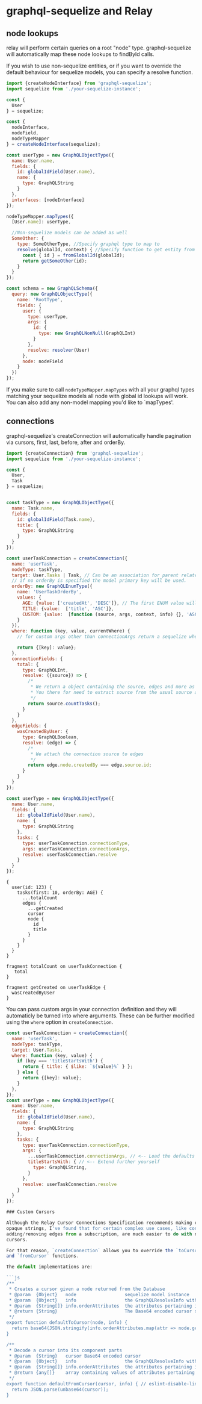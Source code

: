 # graphql-sequelize and Relay

## node lookups

relay will perform certain queries on a root "node" type.
graphql-sequelize will automatically map these node lookups to findById calls.

If you wish to use non-sequelize entities, or if you want to override the default
behaviour for sequelize models, you can specify a resolve function.

```js
import {createNodeInterface} from 'graphql-sequelize';
import sequelize from './your-sequelize-instance';

const {
  User
} = sequelize;

const {
  nodeInterface,
  nodeField,
  nodeTypeMapper
} = createNodeInterface(sequelize);

const userType = new GraphQLObjectType({
  name: User.name,
  fields: {
    id: globalIdField(User.name),
    name: {
      type: GraphQLString
    }
  },
  interfaces: [nodeInterface]
});

nodeTypeMapper.mapTypes({
  [User.name]: userType,

  //Non-sequelize models can be added as well
  SomeOther: {
    type: SomeOtherType, //Specify graphql type to map to
    resolve(globalId, context) { //Specify function to get entity from id
      const { id } = fromGlobalId(globalId);
      return getSomeOther(id);
    }
  }
});

const schema = new GraphQLSchema({
  query: new GraphQLObjectType({
    name: 'RootType',
    fields: {
      user: {
        type: userType,
        args: {
          id: {
            type: new GraphQLNonNull(GraphQLInt)
          }
        },
        resolve: resolver(User)
      },
      node: nodeField
    }
  })
});
```

If you make sure to call `nodeTypeMapper.mapTypes` with all your graphql types matching your sequelize models all node with global id lookups will work.
You can also add any non-model mapping you'd like to `mapTypes'.

## connections

graphql-sequelize's createConnection will automatically handle pagination via cursors, first, last, before, after and orderBy.

```js
import {createConnection} from 'graphql-sequelize';
import sequelize from './your-sequelize-instance';

const {
  User,
  Task
} = sequelize;


const taskType = new GraphQLObjectType({
  name: Task.name,
  fields: {
    id: globalIdField(Task.name),
    title: {
      type: GraphQLString
    }
  }
});

const userTaskConnection = createConnection({
  name: 'userTask',
  nodeType: taskType,
  target: User.Tasks | Task, // Can be an association for parent related connections or a model for "anonymous" connections
  // if no orderBy is specified the model primary key will be used.
  orderBy: new GraphQLEnumType({
    name: 'UserTaskOrderBy',
    values: {
      AGE: {value: ['createdAt', 'DESC']}, // The first ENUM value will be the default order. The direction will be used for `first`, will automatically be inversed for `last` lookups.
      TITLE: {value:  ['title', 'ASC']},
      CUSTOM: {value:  [function (source, args, context, info) {}, 'ASC']} // build and return custom order for sequelize orderBy option
    }
  }),
  where: function (key, value, currentWhere) {
    // for custom args other than connectionArgs return a sequelize where parameter

    return {[key]: value};
  },
  connectionFields: {
    total: {
      type: GraphQLInt,
      resolve: ({source}) => {
        /*
         * We return a object containing the source, edges and more as the connection result
         * You there for need to extract source from the usual source argument
         */
        return source.countTasks();
      }
    }
  },
  edgeFields: {
    wasCreatedByUser: {
      type: GraphQLBoolean,
      resolve: (edge) => {
        /*
         * We attach the connection source to edges
         */
        return edge.node.createdBy === edge.source.id;
      }
    }
  }
});

const userType = new GraphQLObjectType({
  name: User.name,
  fields: {
    id: globalIdField(User.name),
    name: {
      type: GraphQLString
    },
    tasks: {
      type: userTaskConnection.connectionType,
      args: userTaskConnection.connectionArgs,
      resolve: userTaskConnection.resolve
    }
  }
});
```
```
{
  user(id: 123) {
    tasks(first: 10, orderBy: AGE) {
      ...totalCount
      edges {
        ...getCreated
        cursor
        node {
          id
          title
        }
      }
    }
  }
}

fragment totalCount on userTaskConnection {
   total
}

fragment getCreated on userTaskEdge {
  wasCreatedByUser
}
```

You can pass custom args in your connection definition and they will
automaticly be turned into where arguments. These can be further modified
using the `where` option in `createConnection`.

```js
const userTaskConnection = createConnection({
  name: 'userTask',
  nodeType: taskType,
  target: User.Tasks,
  where: function (key, value) {
    if (key === 'titleStartsWith') {
      return { title: { $like: `${value}%` } };
    } else {
      return {[key]: value};
    }
  },
});
const userType = new GraphQLObjectType({
  name: User.name,
  fields: {
    id: globalIdField(User.name),
    name: {
      type: GraphQLString
    },
    tasks: {
      type: userTaskConnection.connectionType,
      args: {
        ...userTaskConnection.connectionArgs, // <-- Load the defaults
        titleStartsWith: { // <-- Extend further yourself
          type: GraphQLString,
        }
      },
      resolve: userTaskConnection.resolve
    }
  }
});

### Custom Cursors

Although the Relay Cursor Connections Specification recommends making cursors
opaque strings, I've found that for certain complex use cases, like continually
adding/removing edges from a subscription, are much easier to do with non-opaque
cursors.

For that reason, `createConnection` allows you to override the `toCursor`
and `fromCursor` functions.

The default implementations are:

```js
/**
 * Creates a cursor given a node returned from the Database
 * @param  {Object}   node                  sequelize model instance
 * @param  {Object}   info                  the GraphQLResolveInfo with additional properties
 * @param  {String[]} info.orderAttributes  the attributes pertaining in ordering
 * @return {String}                         The Base64 encoded cursor string
 */
export function defaultToCursor(node, info) {
  return base64(JSON.stringify(info.orderAttributes.map(attr => node.get(attr))));
}

/**
 * Decode a cursor into its component parts
 * @param  {String}   cursor Base64 encoded cursor
 * @param  {Object}   info                  the GraphQLResolveInfo with additional properties
 * @param  {String[]} info.orderAttributes  the attributes pertaining in ordering
 * @return {any[]}    array containing values of attributes pertaining to ordering
 */
export function defaultFromCursor(cursor, info) { // eslint-disable-line no-unused-vars
  return JSON.parse(unbase64(cursor));
}
```
